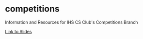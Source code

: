 # competitions
Information and Resources for IHS CS Club's Competitions Branch

[Link to Slides](https://drive.google.com/drive/folders/1Ka2Hcqmek8eC-Xsws-dY97bGdCgdcIOq?usp=sharing)

